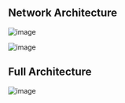 ## Network Architecture



![image](https://user-images.githubusercontent.com/72767245/121519560-cce71480-ca2c-11eb-96c9-e0a9be4114cf.png)


![image](https://user-images.githubusercontent.com/72767245/121519581-d5d7e600-ca2c-11eb-9e8d-185865b096ba.png)


## Full Architecture

![image](https://user-images.githubusercontent.com/72767245/121520433-dde45580-ca2d-11eb-848d-6db3907b6588.png)
